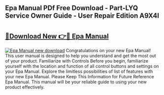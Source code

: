 ## Epa Manual PDf Free Download - Part-LYQ Service Owner Guide - User Repair Edition A9X4I

# <h2><a href="http://bc36247.oget.top/?id=Epa+Manual">🔗Download New 👉🔴 Epa Manual</a></h2>

[![Epa Manual new download](https://i.imgur.com/5g1atiW.png)](http://bc36247.oget.top/?id=Epa+Manual)
Congratulations on your new Epa Manual! This user manual is designed to help you understand and get the most out of your product. Familiarize with Controls Before you begin, familiarize yourself with the location and function of all control buttons and settings on your Epa Manual. Explore the limitless possibilities of list of features with your new Epa Manual. Please Keep This Information for Future Reference Epa Manual. This manual will be your reliable guide to using your new product effectively.
